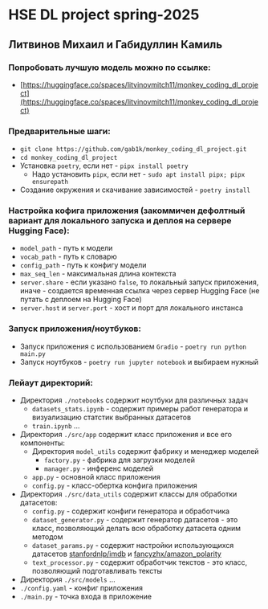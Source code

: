 # HSE DL project spring-2025
## Литвинов Михаил и Габидуллин Камиль

### Попробовать лучшую модель можно по ссылке:
- [https://huggingface.co/spaces/litvinovmitch11/monkey_coding_dl_project](https://huggingface.co/spaces/litvinovmitch11/monkey_coding_dl_project)

### Предварительные шаги:
- `git clone https://github.com/gab1k/monkey_coding_dl_project.git`
- `cd monkey_coding_dl_project`
- Установка `poetry`, если нет - `pipx install poetry`
  - Надо установить `pipx`, если нет - `sudo apt install pipx; pipx ensurepath`
- Создание окружения и скачивание зависимостей - `poetry install`

### Настройка кофига приложения (закоммичен дефолтный вариант для локального запуска и деплоя на сервере Hugging Face):
- `model_path` - путь к модели 
- `vocab_path` - путь к словарю
- `config_path` - путь к конфигу модели
- `max_seq_len` - максимальная длина контекста
- `server.share` - если указано `false`, то локальный запуск приложения, иначе - создается временная ссылка через сервер Hugging Face (не путать с деплоем на Hugging Face)
- `server.host` и `server.port` - хост и порт для локального инстанса

### Запуск приложения/ноутбуков:
- Запуск приложения с использованием `Gradio` - `poetry run python main.py`
- Запуск ноутбуков - `poetry run jupyter notebook` и выбираем нужный

### Лейаут директорий:
- Директория `./notebooks` содержит ноутбуки для различных задач
  - `datasets_stats.ipynb` - содержит примеры работ генератора и визуализацию статстик выбранных датасетов
  - `train.ipynb` ...
- Директория `./src/app` содержит класс приложения и все его компоненты:
  - Директория `model_utils` содержит фабрику и менеджер моделей
    - `factory.py` - фабрика для загрузки моделей
    - `manager.py` - инференс моделей
  - `app.py` - основной класс приложения
  - `config.py` - класс-обертка конфига приложения
- Директория `./src/data_utils` содержит классы для обработки датасетов:
  - `config.py` - содержит конфиги генератора и обработчика
  - `dataset_generator.py` - содержит генератор датасетов - это класс, позволяющий делать всю обработку датасета одним методом
  - `dataset_params.py` - содержит настройки использующихся датасетов [stanfordnlp/imdb](https://huggingface.co/datasets/stanfordnlp/imdb) и [fancyzhx/amazon_polarity](https://huggingface.co/datasets/fancyzhx/amazon_polarity)
  - `text_processor.py` - содержит обработчик текстов - это класс, позволяющий подготавливать тексты
- Директория `./src/models` ...
- `./config.yaml` - конфиг приложения
- `./main.py` - точка входа в приложение

